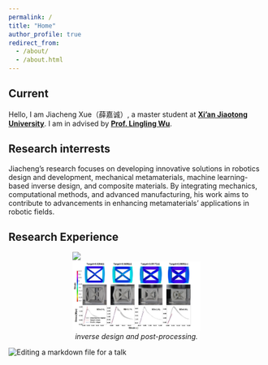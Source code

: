 ```yaml
---
permalink: /
title: "Home"
author_profile: true
redirect_from: 
  - /about/
  - /about.html
---
```


## Current
Hello, I am Jiacheng Xue（薛嘉诚）, a master student at [**Xi’an Jiaotong University**](https://en.xjtu.edu.cn/). I am in  advised by [**Prof. Lingling Wu**](https://gr.xjtu.edu.cn/en/web/lingling.wu/home).

## Research interrests

Jiacheng’s research focuses on developing innovative solutions in robotics design and development, mechanical metamaterials, machine learning-based inverse design, and composite materials. By integrating mechanics, computational methods, and advanced manufacturing, his work aims to contribute to advancements in enhancing metamaterials’ applications in robotic fields.

## Research Experience

<p align="center">
  <img src="../images/500x300.png" width="50%" style="display: inline-block;">
  <img src="../images//inverse_results.jpg" width="50%" style="display: inline-block;">
  <br>
  <em style="display: inline-block; width: 50%;">inverse design and post-processing.</em>
</p>

![Editing a markdown file for a talk]({{site.baseurl}}/images/inverse_results.jpg)
